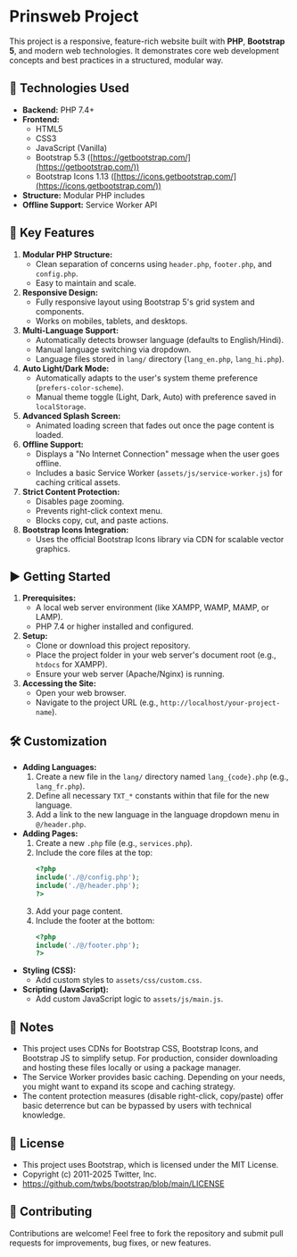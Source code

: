 # Prinsweb Project

This project is a responsive, feature-rich website built with **PHP**, **Bootstrap 5**, and modern web technologies. It demonstrates core web development concepts and best practices in a structured, modular way.

## 🧰 Technologies Used

*   **Backend:** PHP 7.4+
*   **Frontend:**
    *   HTML5
    *   CSS3
    *   JavaScript (Vanilla)
    *   Bootstrap 5.3 ([https://getbootstrap.com/](https://getbootstrap.com/))
    *   Bootstrap Icons 1.13 ([https://icons.getbootstrap.com/](https://icons.getbootstrap.com/))
*   **Structure:** Modular PHP includes
*   **Offline Support:** Service Worker API

## 🌟 Key Features

1.  **Modular PHP Structure:**
    *   Clean separation of concerns using `header.php`, `footer.php`, and `config.php`.
    *   Easy to maintain and scale.
2.  **Responsive Design:**
    *   Fully responsive layout using Bootstrap 5's grid system and components.
    *   Works on mobiles, tablets, and desktops.
3.  **Multi-Language Support:**
    *   Automatically detects browser language (defaults to English/Hindi).
    *   Manual language switching via dropdown.
    *   Language files stored in `lang/` directory (`lang_en.php`, `lang_hi.php`).
4.  **Auto Light/Dark Mode:**
    *   Automatically adapts to the user's system theme preference (`prefers-color-scheme`).
    *   Manual theme toggle (Light, Dark, Auto) with preference saved in `localStorage`.
5.  **Advanced Splash Screen:**
    *   Animated loading screen that fades out once the page content is loaded.
6.  **Offline Support:**
    *   Displays a "No Internet Connection" message when the user goes offline.
    *   Includes a basic Service Worker (`assets/js/service-worker.js`) for caching critical assets.
7.  **Strict Content Protection:**
    *   Disables page zooming.
    *   Prevents right-click context menu.
    *   Blocks copy, cut, and paste actions.
8.  **Bootstrap Icons Integration:**
    *   Uses the official Bootstrap Icons library via CDN for scalable vector graphics.

## ▶️ Getting Started

1.  **Prerequisites:**
    *   A local web server environment (like XAMPP, WAMP, MAMP, or LAMP).
    *   PHP 7.4 or higher installed and configured.
2.  **Setup:**
    *   Clone or download this project repository.
    *   Place the project folder in your web server's document root (e.g., `htdocs` for XAMPP).
    *   Ensure your web server (Apache/Nginx) is running.
3.  **Accessing the Site:**
    *   Open your web browser.
    *   Navigate to the project URL (e.g., `http://localhost/your-project-name`).

## 🛠️ Customization

*   **Adding Languages:**
    1.  Create a new file in the `lang/` directory named `lang_{code}.php` (e.g., `lang_fr.php`).
    2.  Define all necessary `TXT_*` constants within that file for the new language.
    3.  Add a link to the new language in the language dropdown menu in `@/header.php`.
*   **Adding Pages:**
    1.  Create a new `.php` file (e.g., `services.php`).
    2.  Include the core files at the top:
        ```php
        <?php
        include('./@/config.php');
        include('./@/header.php');
        ?>
        ```
    3.  Add your page content.
    4.  Include the footer at the bottom:
        ```php
        <?php
        include('./@/footer.php');
        ?>
        ```
*   **Styling (CSS):**
    *   Add custom styles to `assets/css/custom.css`.
*   **Scripting (JavaScript):**
    *   Add custom JavaScript logic to `assets/js/main.js`.

## 📝 Notes

*   This project uses CDNs for Bootstrap CSS, Bootstrap Icons, and Bootstrap JS to simplify setup. For production, consider downloading and hosting these files locally or using a package manager.
*   The Service Worker provides basic caching. Depending on your needs, you might want to expand its scope and caching strategy.
*   The content protection measures (disable right-click, copy/paste) offer basic deterrence but can be bypassed by users with technical knowledge.

## 🤝 License

*  This project uses Bootstrap, which is licensed under the MIT License.
*  Copyright (c) 2011-2025 Twitter, Inc.
*  https://github.com/twbs/bootstrap/blob/main/LICENSE

## 🤝 Contributing

Contributions are welcome! Feel free to fork the repository and submit pull requests for improvements, bug fixes, or new features.

